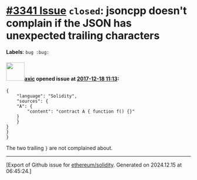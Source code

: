 # [\#3341 Issue](https://github.com/ethereum/solidity/issues/3341) `closed`: jsoncpp doesn't complain if the JSON has unexpected trailing characters
**Labels**: `bug :bug:`


#### <img src="https://avatars.githubusercontent.com/u/20340?v=4" width="50">[axic](https://github.com/axic) opened issue at [2017-12-18 11:13](https://github.com/ethereum/solidity/issues/3341):

```
{
    "language": "Solidity",
    "sources": {
	"A": {
	    "content": "contract A { function f() {}"
	}
    }
}
}
}
```

The two trailing `}` are not complained about.




-------------------------------------------------------------------------------



[Export of Github issue for [ethereum/solidity](https://github.com/ethereum/solidity). Generated on 2024.12.15 at 06:45:24.]

